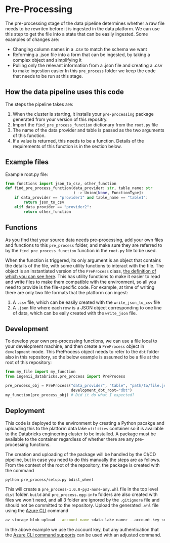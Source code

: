 # Pre-Processing

The pre-processing stage of the data pipeline determines whether a raw file needs to be rewriten before it is ingested in the data platform. We can use this step to get the file into a state that can be easily ingested. Some examples of changes are:
 - Changing column names in a .csv to match the schema we want
 - Reforming a .json file into a form that can be ingested, by taking a complex object and simplifying it
 - Pulling only the relevant information from a .json file and creating a .csv to make ingestion easier
In this `pre_process` folder we keep the code that needs to be run at this stage.

## How the data pipeline uses this code

The steps the pipeline takes are:
1. When the cluster is starting, it installs your `pre-processing` package generated from your version of this repositry.
1. Import the `find_pre_process_function` dictionary from the `root.py` file
1. The name of the data provider and table is passed as the two arguments of this function.
1. If a value is returned, this needs to be a function. Details of the requirements of this function is in the section below.

## Example files

Example root.py file:
```python
from functions import json_to_csv, other_function
def find_pre_process_function(data_provider: str, table_name: str
                              ) -> Union[None, FunctionType]:
    if data_provider == "provider1" and table_name == "table1":
        return json_to_csv
    elif data_provider == "provider2":
        return other_function
```

## Functions

As you find that your source data needs pre-processing, add your own files and functions to this `pre_process` folder, and make sure they are referred to by the `find_pre_process_function` function in the `root.py` file to be used.

When the function is triggered, its only argument is an object that contains the details of the file, with some utility functions to interact with the file. The object is an instantiated version of the `PreProcess` class, [the definition of which you can see here](https://github.com/ingenii-solutions/azure-data-platform-data-engineering/blob/main/ingenii_data_engineering/pre_process.py). This has utility functions to make it easier to read and write files to make them compatible with the environment, so all you need to provide is the file-specific code. For example, at time of writing there are only two file formats that the platform can ingest:
1. A `.csv` file, which can be easily created with the `write_json_to_csv` file
1. A `.json` file where each row is a JSON object corresponding to one line of data, which can be eaily created with the `write_json` file.

## Development

To develop your own pre-processing functions, we can use a file local to your development machine, and then create a `PreProcess` object in `development` mode. This PreProcess object needs to refer to the `dbt` folder also in this repository, so the below example is assumed to be a file at the root of this repository: 

```python
from my_file import my_function
from ingenii_databricks.pre_process import PreProcess

pre_process_obj = PreProcess("data_provider", "table", "path/to/file.json",
                             development_dbt_root="dbt")
my_function(pre_process_obj) # Did it do what I expected?
```

## Deployment

This code is deployed to the environment by creating a Python pacakge and uploading this to the platform data lake `utilities` container so it is available to the Databricks engineering cluster to be installed. A package must be available to the container regardless of whether there are any pre-processing functions.

The creation and uploading of the package will be handled by the CI/CD pipeline, but in case you need to do this manually the steps are as follows. From the context of the root of the repository, the package is created with the command
```bash
python pre_process/setup.py bdist_wheel
```
This will create a `pre_process-1.0.0-py3-none-any.whl` file in the top level `dist` folder. `build` and `pre_process.egg-info` folders are also created with files we won't need, and all 3 folder are ignored by the `.gitignore` file and should not be committed to the repository. Upload the generated `.whl` file using the [Azure CLI](https://docs.microsoft.com/en-us/cli/azure/storage/blob?view=azure-cli-latest#az_storage_blob_upload) command 
```bash
az storage blob upload --account-name <data lake name> --account-key <data lake account key> -f dist/pre_process-1.0.0-py3-none-any.whl -c utilities -n pre_process/pre_process-1.0.0-py3-none-any.whl
```
In the above example we use the account key, but any authentication that the [Azure CLI command supports](https://docs.microsoft.com/en-us/cli/azure/storage/blob?view=azure-cli-latest#az_storage_blob_upload) can be used with an adjusted command.
